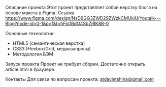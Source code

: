 Описание проекта
Этот проект представляет собой верстку блога на основе макета в Figma.
Ссылка https://www.figma.com/design/NsD6GG3ZWD29ZWzkCMUkjU/Youtalk---Blog?node-id=0-1&p=f&t=hFp0BdO4SbZjBK8B-0

Основные технологии:
+ HTML5 (семантическая верстка)
+ CSS3 (Flexbox/Grid, медиазапросы)
+ Методология БЭМ

Запуск проекта
Проект не требует сборки. Достаточно открыть article.html в браузере.

Контакты
Для связи по вопросам проекта: atdavletshina@gmail.com
